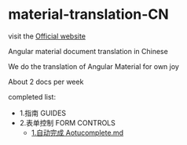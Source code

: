 # material-translation-CN

visit the [Official website](https://material.angular.io)

Angular material document translation in Chinese

We do the translation of Angular Material for own joy

About 2 docs per week

completed list:
- 1.指南 GUIDES
- 2.表单控制 FORM CONTROLS
  - [1.自动完成 Aotucomplete.md](https://github.com/zeoly/Angular-Material-Translation-CN/blob/master/AngularMaterial/2.%E8%A1%A8%E5%8D%95%E6%8E%A7%E5%88%B6%20FORM%20CONTROLS/1.%E8%87%AA%E5%8A%A8%E5%AE%8C%E6%88%90%20Aotucomplete.md)
